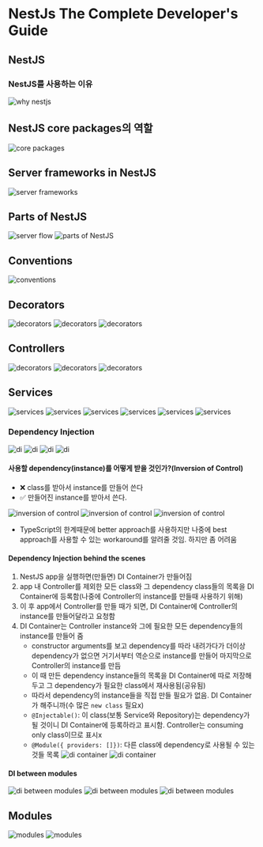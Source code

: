 # NestJs The Complete Developer's Guide

## NestJS

### NestJS를 사용하는 이유

![why nestjs](images/1-01%20nestjs.jpg)

## NestJS core packages의 역할

![core packages](images/1-02%20nestjs.jpg)

## Server frameworks in NestJS

![server frameworks](images/1-03%20nestjs.jpg)

## Parts of NestJS

![server flow](images/1-04%20nestjs.jpg)
![parts of NestJS](images/1-05%20nestjs.jpg)

## Conventions

![conventions](images/1-06%20nestjs.jpg)

## Decorators

![decorators](images/2-01%20decorators.jpg)
![decorators](images/2-02%20decorators.jpg)
![decorators](images/2-03%20decorators.jpg)

## Controllers

![decorators](images/2-04%20decorators.jpg)
![decorators](images/2-05%20decorators.jpg)
![decorators](images/2-06%20decorators.jpg)

## Services

![services](images/3-01%20services.jpg)
![services](images/3-02%20services.jpg)
![services](images/3-03%20services.jpg)
![services](images/3-04%20services.jpg)
![services](images/3-05%20services.jpg)
![services](images/3-06%20services.jpg)

### Dependency Injection

![di](images/4-01%20di.jpg)
![di](images/4-02%20di.jpg)
![di](images/4-03%20di.jpg)
![di](images/4-04%20di.jpg)

#### 사용할 dependency(instance)를 어떻게 받을 것인가?(Inversion of Control)

- ❌ class를 받아서 instance를 만들어 쓴다
- ✅ 만들어진 instance를 받아서 쓴다.

![inversion of control](images/4-05%20ioc.jpg)
![inversion of control](images/4-06%20ioc.jpg)
![inversion of control](images/4-07%20ioc.jpg)

- TypeScript의 한계때문에 better approach를 사용하지만 나중에 best approach를 사용할 수 있는 workaround를 알려줄 것임. 하지만 좀 어려움

#### Dependency Injection behind the scenes

1. NestJS app을 실행하면(만들면) DI Container가 만들어짐
2. app 내 Controller를 제외한 모든 class와 그 dependency class들의 목록을 DI Container에 등록함(나중에 Controller의 instance를 만들때 사용하기 위해)
3. 이 후 app에서 Controller를 만들 때가 되면, DI Container에 Controller의 instance를 만들어달라고 요청함
4. DI Container는 Controller instance와 그에 필요한 모든 dependency들의 instance를 만들어 줌
   - constructor arguments를 보고 dependency를 따라 내려가다가 더이상 dependency가 없으면 거기서부터 역순으로 instance를 만들어 마지막으로 Controller의 instance를 만듬
   - 이 때 만든 dependency instance들의 목록을 DI Container에 따로 저장해두고 그 dependency가 필요한 class에서 재사용됨(공유됨)
   - 따라서 dependency의 instance들을 직접 만들 필요가 없음. DI Container가 해주니까(수 많은 `new class` 필요x)
   - `@Injectable()`: 이 class(보통 Service와 Repository)는 dependency가 될 것이니 DI Container에 등록하라고 표시함. Controller는 consuming only class이므로 표시x
   - `@Module({ providers: []})`: 다른 class에 dependency로 사용될 수 있는 것들 목록
![di container](images/4-08%20di%20container.jpg)
![di container](images/4-09%20di%20container.jpg)

#### DI between modules

![di between modules](images/4-10%20di%20between%20modules.jpg)
![di between modules](images/4-11%20di%20between%20modules.jpg)
![di between modules](images/4-12%20di%20between%20modules.jpg)

## Modules

![modules](images/5-01%20modules.jpg)
![modules](images/5-02%20modules.jpg)
